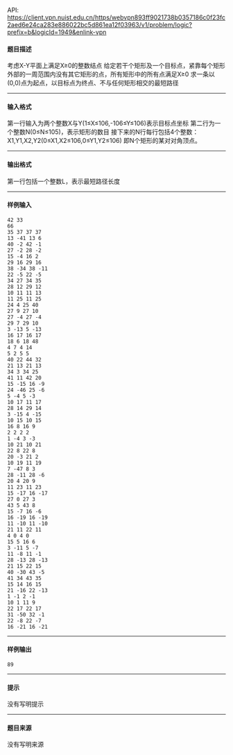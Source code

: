 API: https://client.vpn.nuist.edu.cn/https/webvpn893ff9021738b0357186c0f23fc2aed6e24ca283e886022bc5d861ea12f03963/v1/problem/logic?prefix=b&logicId=1949&enlink-vpn

#### 题目描述

考虑X-Y平面上满足X≥0的整数结点 给定若干个矩形及一个目标点，紧靠每个矩形外部的一周范围内没有其它矩形的点，所有矩形中的所有点满足X≥0 求一条以(0,0)点为起点，以目标点为终点、不与任何矩形相交的最短路径

---

#### 输入格式

第一行输入为两个整数X与Y(1≤X≤106,-106≤Y≤106)表示目标点坐标 第二行为一个整数N(0≤N≤105)，表示矩形的数目 接下来的N行每行包括4个整数： X1,Y1,X2,Y2(0≤X1,X2≤106,0≤Y1,Y2≤106) 即N个矩形的某对对角顶点。

---

#### 输出格式

第一行包括一个整数L，表示最短路径长度

---

#### 样例输入
```
42 33
66
35 37 37 37
13 -41 13 6
40 -2 42 -1
27 -2 28 -2
15 -4 16 2
29 16 29 16
38 -34 38 -11
22 -5 22 -5
34 27 34 35
28 12 29 12
10 11 11 13
11 25 11 25
24 4 25 40
27 9 27 10
27 -4 27 -4
29 7 29 10
3 -13 5 -13
16 17 16 17
18 6 18 48
4 7 4 14
5 2 5 5
40 22 44 32
21 13 21 13
34 3 34 25
41 11 42 20
15 -15 16 -9
24 -46 25 -6
5 -4 5 -3
10 17 11 17
28 14 29 14
3 -15 4 -15
10 15 10 15
16 8 16 9
2 2 2 2
1 -4 3 -3
10 21 10 21
22 8 22 8
20 -3 21 2
10 19 11 19
7 -47 8 3
28 -11 28 -6
20 4 20 9
11 23 11 23
15 -17 16 -17
27 0 27 3
43 5 43 8
15 -7 16 -6
16 -19 16 -19
11 -10 11 -10
21 11 22 11
4 0 4 0
15 5 16 6
3 -11 5 -7
11 -8 11 -1
28 -13 28 -13
21 15 22 15
40 -30 43 -5
41 34 43 35
15 14 16 15
21 -16 22 -13
1 -1 2 -1
10 1 11 9
22 17 22 17
31 -50 32 -1
22 -8 22 -7
16 -21 16 -21

```

---

#### 样例输出
```
89

```

---

#### 提示

没有写明提示

---

#### 题目来源

没有写明来源